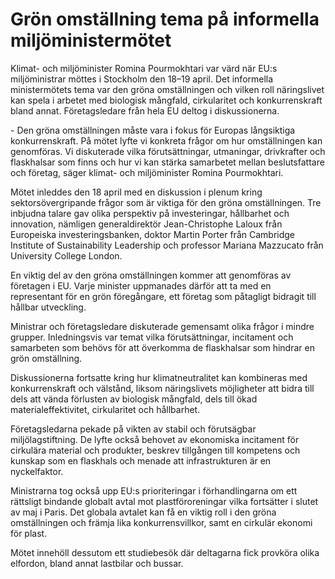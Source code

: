 # Grön omställning tema på informella miljöministermötet

Klimat\- och miljöminister Romina Pourmokhtari var värd när EU:s miljöministrar möttes i Stockholm den 18–19 april. Det informella ministermötets tema var den gröna omställningen och vilken roll näringslivet kan spela i arbetet med biologisk mångfald, cirkularitet och konkurrenskraft bland annat. Företagsledare från hela EU deltog i diskussionerna.


\- Den gröna omställningen måste vara i fokus för Europas långsiktiga konkurrenskraft. På mötet lyfte vi konkreta frågor om hur omställningen kan genomföras. Vi diskuterade vilka förutsättningar, utmaningar, drivkrafter och flaskhalsar som finns och hur vi kan stärka samarbetet mellan beslutsfattare och företag, säger klimat\- och miljöminister Romina Pourmokhtari.

Mötet inleddes den 18 april med en diskussion i plenum kring sektorsövergripande frågor som är viktiga för den gröna omställningen. Tre inbjudna talare gav olika perspektiv på investeringar, hållbarhet och innovation, nämligen generaldirektör Jean\-Christophe Laloux från Europeiska investeringsbanken, doktor Martin Porter från Cambridge Institute of Sustainability Leadership och professor Mariana Mazzucato från University College London.

En viktig del av den gröna omställningen kommer att genomföras av företagen i EU. Varje minister uppmanades därför att ta med en representant för en grön föregångare, ett företag som påtagligt bidragit till hållbar utveckling.

Ministrar och företagsledare diskuterade gemensamt olika frågor i mindre grupper. Inledningsvis var temat vilka förutsättningar, incitament och samarbeten som behövs för att överkomma de flaskhalsar som hindrar en grön omställning.

Diskussionerna fortsatte kring hur klimatneutralitet kan kombineras med konkurrenskraft och välstånd, liksom näringslivets möjligheter att bidra till dels att vända förlusten av biologisk mångfald, dels till ökad materialeffektivitet, cirkularitet och hållbarhet.

Företagsledarna pekade på vikten av stabil och förutsägbar miljölagstiftning. De lyfte också behovet av ekonomiska incitament för cirkulära material och produkter, beskrev tillgången till kompetens och kunskap som en flaskhals och menade att infrastrukturen är en nyckelfaktor.

Ministrarna tog också upp EU:s prioriteringar i förhandlingarna om ett rättsligt bindande globalt avtal mot plastföroreningar vilka fortsätter i slutet av maj i Paris. Det globala avtalet kan få en viktig roll i den gröna omställningen och främja lika konkurrensvillkor, samt en cirkulär ekonomi för plast.

Mötet innehöll dessutom ett studiebesök där deltagarna fick provköra olika elfordon, bland annat lastbilar och bussar.
